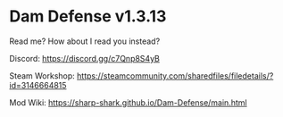 # Dam Defense v1.3.13

Read me? How about I read you instead?

Discord: https://discord.gg/c7Qnp8S4yB

Steam Workshop: https://steamcommunity.com/sharedfiles/filedetails/?id=3146664815

Mod Wiki: https://sharp-shark.github.io/Dam-Defense/main.html

